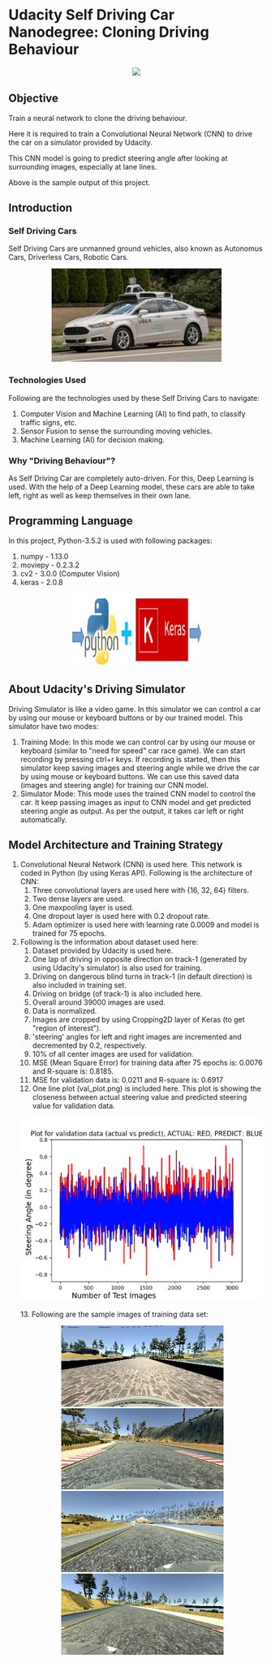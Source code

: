 # Udacity Self Driving Car Nanodegree: Cloning Driving Behaviour

<p align="center">
<img src="https://github.com/sansinghsanjay/udacity_self_driving_car_cloning_driving_behaviour/blob/master/simulation_sample_output/video.gif">
</p>

## Objective
Train a neural network to clone the driving behaviour.

Here it is required to train a Convolutional Neural Network (CNN) to drive the car on a simulator provided by Udacity.

This CNN model is going to predict steering angle after looking at surrounding images, especially at lane lines.

Above is the sample output of this project.

## Introduction

### Self Driving Cars
Self Driving Cars are unmanned ground vehicles, also known as Autonomus Cars, Driverless Cars, Robotic Cars. 
<p align="center">
<img src="https://github.com/sansinghsanjay/udacity_self_driving_car_cloning_driving_behaviour/blob/master/images/self-driving-car.jpg">
</p>

### Technologies Used
Following are the technologies used by these Self Driving Cars to navigate:
1. Computer Vision and Machine Learning (AI) to find path, to classify traffic signs, etc.
2. Sensor Fusion to sense the surrounding moving vehicles.
3. Machine Learning (AI) for decision making.

### Why "Driving Behaviour"?
As Self Driving Car are completely auto-driven. For this, Deep Learning is used. With the help of a Deep Learning model, these cars are able to take left, right as well as keep themselves in their own lane.

## Programming Language
In this project, Python-3.5.2 is used with following packages:
1. numpy - 1.13.0
2. moviepy - 0.2.3.2
3. cv2 - 3.0.0 (Computer Vision)
4. keras - 2.0.8
<p align="center">
<img src="https://github.com/sansinghsanjay/udacity_self_driving_car_cloning_driving_behaviour/blob/master/technologies_used/technologies_used.png">
</p>

## About Udacity's Driving Simulator
Driving Simulator is like a video game. In this simulator we can control a car by using our mouse or keyboard buttons or by our trained model. This simulator have two modes:
1. Training Mode: In this mode we can control car by using our mouse or keyboard (similar to "need for speed" car race game). We can start recording by pressing ctrl+r keys. If recording is started, then this simulator keep saving images and steering angle while we drive the car by using mouse or keyboard buttons. We can use this saved data (images and steering angle) for training our CNN model.
2. Simulator Mode: This mode uses the trained CNN model to control the car. It keep passing images as input to CNN model and get predicted steering angle as output. As per the output, it takes car left or right automatically.

## Model Architecture and Training Strategy
1. Convolutional Neural Network (CNN) is used here. This network is coded in Python (by using Keras API). Following is the architecture of CNN:
	1. Three convolutional layers are used here with {16, 32, 64} filters. 
	2. Two dense layers are used. 
	3. One maxpooling layer is used.
	4. One dropout layer is used here with 0.2 dropout rate.
	5. Adam optimizer is used here with learning rate 0.0009 and model is trained for 75 epochs.
2. Following is the information about dataset used here:
	1. Dataset provided by Udacity is used here.
	2. One lap of driving in opposite direction on track-1 (generated by using Udacity's simulator) is also used for training.
	3. Driving on dangerous blind turns in track-1 (in default direction) is also included in training set.
	4. Driving on bridge (of track-1) is also included here.
	5. Overall around 39000 images are used.
	6. Data is normalized.
	7. Images are cropped by using Cropping2D layer of Keras (to get "region of interest").
	8. 'steering' angles for left and right images are incremented and decremented by 0.2, respectively.
	9. 10% of all center images are used for validation.
	10. MSE (Mean Square Error) for training data after 75 epochs is: 0.0076 and R-square is: 0.8185.
	11. MSE for validation data is: 0.0211 and R-square is: 0.6917
	12. One line plot (val_plot.png) is included here. This plot is showing the closeness between actual steering value and predicted steering value for validation data.
	<p align="center">
	<img src="https://github.com/sansinghsanjay/udacity_self_driving_car_cloning_driving_behaviour/blob/master/plots/line_plot.png">
	</p>
	13. Following are the sample images of training data set:
	<p align="center">
	<img src="https://github.com/sansinghsanjay/udacity_self_driving_car_cloning_driving_behaviour/blob/master/sample_images/center_2017_07_24_21_10_01_956.jpg">
	<img src="https://github.com/sansinghsanjay/udacity_self_driving_car_cloning_driving_behaviour/blob/master/sample_images/center_2017_07_24_21_11_15_755.jpg">
	<img src="https://github.com/sansinghsanjay/udacity_self_driving_car_cloning_driving_behaviour/blob/master/sample_images/left_2017_07_15_16_28_17_457.jpg">
	<img src="https://github.com/sansinghsanjay/udacity_self_driving_car_cloning_driving_behaviour/blob/master/sample_images/right_2017_07_15_16_28_23_877.jpg">
	</p>
